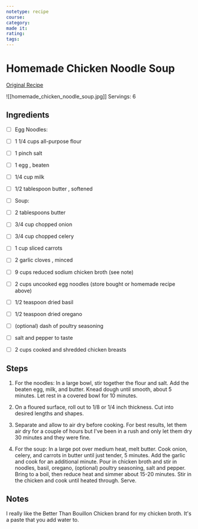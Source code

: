 ```yaml
---
notetype: recipe
course:
category:
made it:
rating:
tags:
---
```

# Homemade Chicken Noodle Soup

[Original Recipe](https://www.the-girl-who-ate-everything.com/homemade-chicken-noodle-soup)

![[homemade_chicken_noodle_soup.jpg]]
Servings: 6

## Ingredients
- [ ] Egg Noodles:- [ ] 1 1/4 cups all-purpose flour- [ ] 1 pinch salt- [ ] 1 egg , beaten- [ ] 1/4 cup milk- [ ] 1/2 tablespoon butter , softened- [ ] Soup:- [ ] 2 tablespoons butter- [ ] 3/4 cup chopped onion- [ ] 3/4 cup chopped celery- [ ] 1 cup sliced carrots- [ ] 2 garlic cloves , minced- [ ] 9 cups reduced sodium chicken broth (see note)- [ ] 2 cups uncooked egg noodles (store bought or homemade recipe above)- [ ] 1/2 teaspoon dried basil- [ ] 1/2 teaspoon dried oregano- [ ] (optional) dash of poultry seasoning- [ ] salt and pepper to taste- [ ] 2 cups cooked and shredded chicken breasts

## Steps
1) For the noodles: In a large bowl, stir together the flour and salt. Add the beaten egg, milk, and butter. Knead dough until smooth, about 5 minutes. Let rest in a covered bowl for 10 minutes.

2) On a floured surface, roll out to 1/8 or 1/4 inch thickness. Cut into desired lengths and shapes.

3) Separate and allow to air dry before cooking. For best results, let them air dry for a couple of hours but I've been in a rush and only let them dry 30 minutes and they were fine.

4) For the soup: In a large pot over medium heat, melt butter. Cook onion, celery, and carrots in butter until just tender, 5 minutes. Add the garlic and cook for an additional minute. Pour in chicken broth and stir in noodles, basil, oregano, (optional) poultry seasoning, salt and pepper. Bring to a boil, then reduce heat and simmer about 15-20 minutes. Stir in the chicken and cook until heated through. Serve.


## Notes
I really like the Better Than Bouillon Chicken brand for my chicken broth. It's a paste that you add water to.

